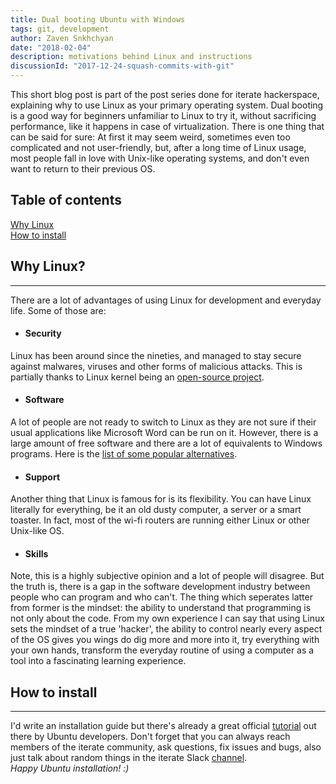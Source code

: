 ```yaml
---
title: Dual booting Ubuntu with Windows
tags: git, development
author: Zaven Snkhchyan
date: "2018-02-04"
description: motivations behind Linux and instructions
discussionId: "2017-12-24-squash-commits-with-git"
---
```


This short blog post is part of the post series done for iterate hackerspace, explaining why to use Linux as your primary operating system. Dual booting is a good way for beginners unfamiliar to Linux to try it, without sacrificing performance, like it happens in case of virtualization. There is one thing that can be said for sure: At first it may seem weird, sometimes even too complicated and not user-friendly, but, after a long time of Linux usage, most people fall in love with Unix-like operating systems, and don't even want to return to their previous OS. 

## Table of contents
[Why Linux](#why-linux-)   
[How to install](#how-to-install)

## Why Linux?
-----------
There are a lot of advantages of using Linux for development and everyday life. Some of those are:
* #### Security
Linux has been around since the nineties, and managed to stay secure against malwares, viruses and other forms of malicious attacks. This is partially thanks to Linux kernel being an [open-source project](https://github.com/torvalds/linux).

* #### Software
A lot of people are not ready to switch to Linux as they are not sure if their usual applications like Microsoft Word can be run on it. However, there is a large amount of free software and there are a lot of equivalents to Windows programs.
Here is the [list of some popular alternatives](http://wiki.linuxquestions.org/wiki/Linux_software_equivalent_to_Windows_software#Office_and_Productivity).

* #### Support
Another thing that Linux is famous for is its flexibility. You can have Linux literally for everything, be it an old dusty computer, a server or a smart toaster. In fact, most of the wi-fi routers are running either Linux or other Unix-like OS.

* #### Skills
Note, this is a highly subjective opinion and a lot of people will disagree. But the truth is, there is a gap in the software development industry between people who can program and who can't. The thing which seperates latter from former is the mindset: the ability to understand that programming is not only about the code. From my own experience I can say that using Linux sets the mindset of a true 'hacker', the ability to control nearly every aspect of the OS gives you wings do dig more and more into it, try everything with your own hands, transform the everyday routine of using a computer as a tool into a fascinating learning experience.

## How to install
-------------
I'd write an installation guide but there's already a great official [tutorial](https://tutorials.ubuntu.com/tutorial/tutorial-install-ubuntu-desktop#0) out there by Ubuntu developers. Don't forget that you can always reach members of the iterate community, ask questions, fix issues and bugs, also just talk about random things in the iterate Slack [channel](https://iterate-hackerspace.slack.com/messages).   
*Happy Ubuntu installation! :)*

